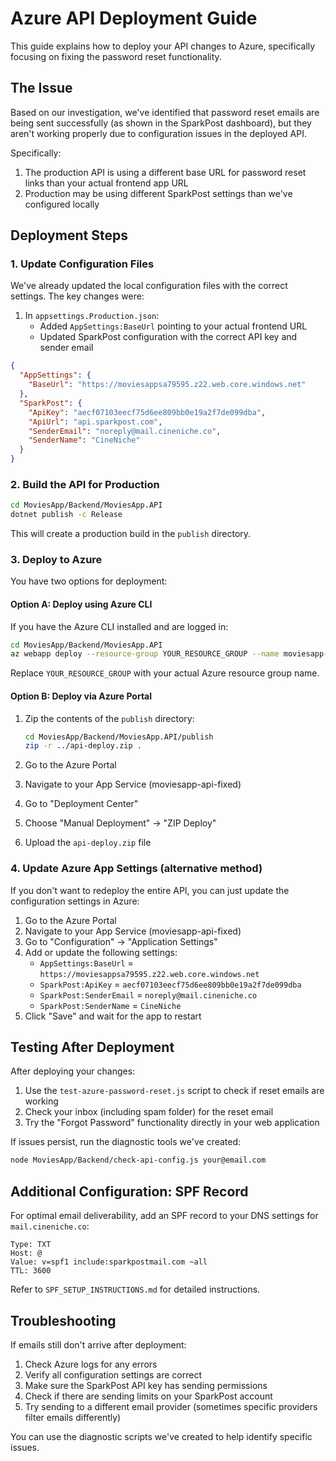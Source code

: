 # Azure API Deployment Guide

This guide explains how to deploy your API changes to Azure, specifically focusing on fixing the password reset functionality.

## The Issue

Based on our investigation, we've identified that password reset emails are being sent successfully (as shown in the SparkPost dashboard), but they aren't working properly due to configuration issues in the deployed API.

Specifically:

1. The production API is using a different base URL for password reset links than your actual frontend app URL
2. Production may be using different SparkPost settings than we've configured locally

## Deployment Steps

### 1. Update Configuration Files

We've already updated the local configuration files with the correct settings. The key changes were:

1. In `appsettings.Production.json`:
   - Added `AppSettings:BaseUrl` pointing to your actual frontend URL
   - Updated SparkPost configuration with the correct API key and sender email

```json
{
  "AppSettings": {
    "BaseUrl": "https://moviesappsa79595.z22.web.core.windows.net"
  },
  "SparkPost": {
    "ApiKey": "aecf07103eecf75d6ee809bb0e19a2f7de099dba",
    "ApiUrl": "api.sparkpost.com",
    "SenderEmail": "noreply@mail.cineniche.co",
    "SenderName": "CineNiche"
  }
}
```

### 2. Build the API for Production

```bash
cd MoviesApp/Backend/MoviesApp.API
dotnet publish -c Release
```

This will create a production build in the `publish` directory.

### 3. Deploy to Azure

You have two options for deployment:

#### Option A: Deploy using Azure CLI

If you have the Azure CLI installed and are logged in:

```bash
cd MoviesApp/Backend/MoviesApp.API
az webapp deploy --resource-group YOUR_RESOURCE_GROUP --name moviesapp-api-fixed --src-path ./publish
```

Replace `YOUR_RESOURCE_GROUP` with your actual Azure resource group name.

#### Option B: Deploy via Azure Portal

1. Zip the contents of the `publish` directory:
   ```bash
   cd MoviesApp/Backend/MoviesApp.API/publish
   zip -r ../api-deploy.zip .
   ```

2. Go to the Azure Portal
3. Navigate to your App Service (moviesapp-api-fixed)
4. Go to "Deployment Center"
5. Choose "Manual Deployment" -> "ZIP Deploy"
6. Upload the `api-deploy.zip` file

### 4. Update Azure App Settings (alternative method)

If you don't want to redeploy the entire API, you can just update the configuration settings in Azure:

1. Go to the Azure Portal
2. Navigate to your App Service (moviesapp-api-fixed)
3. Go to "Configuration" -> "Application Settings"
4. Add or update the following settings:
   - `AppSettings:BaseUrl` = `https://moviesappsa79595.z22.web.core.windows.net`
   - `SparkPost:ApiKey` = `aecf07103eecf75d6ee809bb0e19a2f7de099dba`
   - `SparkPost:SenderEmail` = `noreply@mail.cineniche.co`
   - `SparkPost:SenderName` = `CineNiche`
5. Click "Save" and wait for the app to restart

## Testing After Deployment

After deploying your changes:

1. Use the `test-azure-password-reset.js` script to check if reset emails are working
2. Check your inbox (including spam folder) for the reset email
3. Try the "Forgot Password" functionality directly in your web application

If issues persist, run the diagnostic tools we've created:

```bash
node MoviesApp/Backend/check-api-config.js your@email.com
```

## Additional Configuration: SPF Record

For optimal email deliverability, add an SPF record to your DNS settings for `mail.cineniche.co`:

```
Type: TXT
Host: @
Value: v=spf1 include:sparkpostmail.com ~all
TTL: 3600
```

Refer to `SPF_SETUP_INSTRUCTIONS.md` for detailed instructions.

## Troubleshooting

If emails still don't arrive after deployment:

1. Check Azure logs for any errors
2. Verify all configuration settings are correct
3. Make sure the SparkPost API key has sending permissions
4. Check if there are sending limits on your SparkPost account
5. Try sending to a different email provider (sometimes specific providers filter emails differently)

You can use the diagnostic scripts we've created to help identify specific issues.
